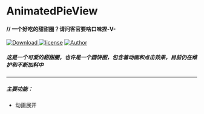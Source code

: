 # AnimatedPieView

#### // 一个好吃的甜甜圈？请问客官要啥口味捏-V-

[ ![Download](https://api.bintray.com/packages/razerdp/maven/AnimatedPieView/images/download.svg) ](https://bintray.com/razerdp/maven/AnimatedPieView/_latestVersion)
[![license](https://img.shields.io/github/license/mashape/apistatus.svg)](https://github.com/razerdp/AnimatedPieView/blob/master/LICENSE)
[![Author](https://img.shields.io/badge/Author-razerdp-blue.svg)](https://github.com/razerdp) 

##### 这是一个可爱的甜甜圈，也许是一个圆饼图，包含着动画和点击效果，目前仍在维护和不断加料中

--- 

##### 主要功能：
 
  - 动画展开
  


